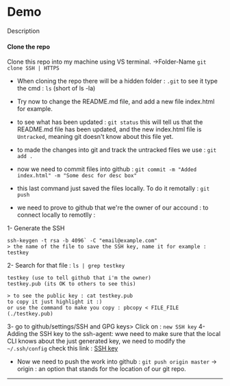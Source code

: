 # Demo

Description

#### Clone the repo
Clone this repo into my machine using VS terminal.
->Folder-Name `git clone SSH | HTTPS`

+ When cloning the repo there will be a hidden folder : `.git` 
to see it type the cmd : `ls` (short of ls -la)

+ Try now to change the README.md file, and add a new file index.html for example.
+ to see what has been updated : `git status`
this will tell us that the README.md file has been updated, and the new index.html file is `Untracked`, meaning git doesn't know about this file yet.
+ to made the changes into git and track the untracked files we use : `git add .`
+ now we need to commit files into github : `git commit -m "Added index.html" -m "Some desc for desc box"`
+ this last command just saved the files locally. To do it remotally : `git push`
+ we need to prove to github that we're the owner of our accound : 
to connect locally to remotlly : 

1- Generate the SSH 
```
ssh-keygen -t rsa -b 4096` -C "email@example.com"
> the name of the file to save the SSH key, name it for example : testkey
```

2- Search for that file : `ls | grep testkey`
```
testkey (use to tell github that i'm the owner)
testkey.pub (its OK to others to see this)

> to see the public key : cat testkey.pub
to copy it just highlight it :)
or use the command to make you copy : pbcopy < FILE_FILE (./testkey.pub)

```


3- go to github/settings/SSH and GPG keys> Click on : `new SSH key`
4- Adding the SSH key to the ssh-agent: wwe need to make sure that the local CLI knows about the just generated key, we need to modify the `~/.ssh/config` check this link : 
[SSH key](https://docs.github.com/en/authentication/connecting-to-github-with-ssh/generating-a-new-ssh-key-and-adding-it-to-the-ssh-agent#adding-your-ssh-key-to-the-ssh-agent)


+ Now we need to push the work into github : 
`git push origin master`
-> origin : an option that stands for the location  of our git repo.

--- 
















